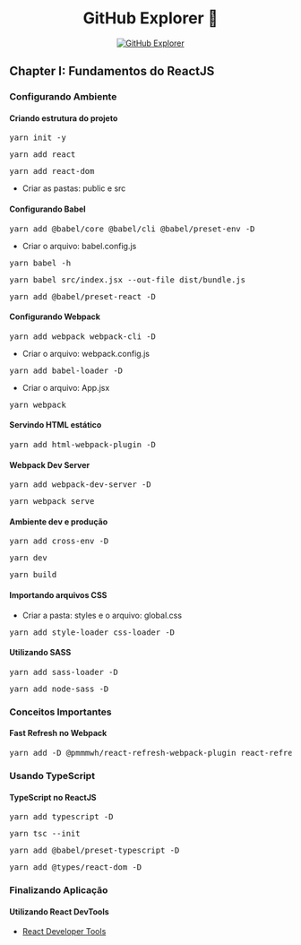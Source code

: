 <h1 align="center">GitHub Explorer 📂</h1>

<p align="center">
  <a href="https://github-explorer-ignite-react.netlify.app/" target="_blank">
    <img 
         src="https://github.com/lucasrmagalhaes/ignite_rockeatseat-react/blob/chapterI/public/github-explorer.jpg" 
         alt="GitHub Explorer" 
    />
  </a>
  <br />
  <!-- <i>GitHub Explorer</i> -->
</p>

## Chapter I: Fundamentos do ReactJS

### Configurando Ambiente

#### Criando estrutura do projeto
<pre>yarn init -y</pre>
<pre>yarn add react</pre>
<pre>yarn add react-dom</pre>
- Criar as pastas: public e src

#### Configurando Babel
<pre>yarn add @babel/core @babel/cli @babel/preset-env -D</pre>
- Criar o arquivo: babel.config.js
<pre>yarn babel -h</pre>
<pre>yarn babel src/index.jsx --out-file dist/bundle.js</pre>
<pre>yarn add @babel/preset-react -D</pre>

#### Configurando Webpack
<pre>yarn add webpack webpack-cli -D</pre>
- Criar o arquivo: webpack.config.js
<pre>yarn add babel-loader -D</pre>
- Criar o arquivo: App.jsx
<pre>yarn webpack</pre>

#### Servindo HTML estático
<pre>yarn add html-webpack-plugin -D</pre>

#### Webpack Dev Server
<pre>yarn add webpack-dev-server -D</pre>
<pre>yarn webpack serve</pre>

#### Ambiente dev e produção
<pre>yarn add cross-env -D</pre>
<pre>yarn dev</pre>
<pre>yarn build</pre>

#### Importando arquivos CSS
- Criar a pasta: styles e o arquivo: global.css 
<pre>yarn add style-loader css-loader -D</pre>

#### Utilizando SASS
<pre>yarn add sass-loader -D</pre>
<pre>yarn add node-sass -D</pre>

### Conceitos Importantes

#### Fast Refresh no Webpack
<pre>yarn add -D @pmmmwh/react-refresh-webpack-plugin react-refresh</pre>

### Usando TypeScript

#### TypeScript no ReactJS
<pre>yarn add typescript -D</pre>
<pre>yarn tsc --init</pre>
<pre>yarn add @babel/preset-typescript -D</pre>
<pre>yarn add @types/react-dom -D</pre>

### Finalizando Aplicação

#### Utilizando React DevTools
- [React Developer Tools](https://chrome.google.com/webstore/detail/react-developer-tools/fmkadmapgofadopljbjfkapdkoienihi)
